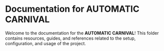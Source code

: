 # Documentation for AUTOMATIC CARNIVAL

Welcome to the documentation for the **AUTOMATIC CARNIVAL**! This folder contains resources, guides, and references related to the setup, configuration, and usage of the project.
